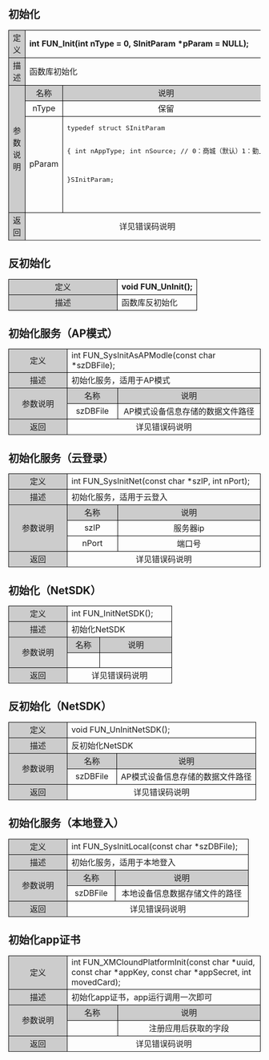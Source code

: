 ## 初始化

<style>
	table{
		border-collapse:collapse;
		width:100%;
	}
	table tr td{
		border:1px solid #000;
	}
</style>
<table >
<tr><td style="background-color:#ccc;text-align:center;width:80px;">定义</td><td colspan="2"><b>int FUN_Init(int nType = 0, SInitParam *pParam = NULL);
</b></td><tr>
<tr><td style="background-color:#ccc;text-align:center">描述</td><td colspan="2">函数库初始化
</td></tr>
<tr><td rowspan="3" style="background-color:#ccc;text-align:center;">参数说明</td><td style="background-color:#ccc;text-align:center;width:20%;">名称</td><td style="background-color:#ccc;text-align:center">说明
</td></tr>
<tr style="text-align:center"><td>nType</td><td>保留</td></tr>
<tr><td>pParam</td><td><pre>typedef struct SInitParam

{
    int nAppType;
    int nSource; // 0：商城（默认）1：勤上

}SInitParam;

</pre></td><tr>
<tr><td style="background-color:#ccc;text-align:center">返回</td><td colspan="2" style="text-align:center";>详见错误码说明
</td><tr>
</table>


## 反初始化

<table>
<tr><td style="background-color:#ccc;text-align:center;width:200px;">定义</td><td colspan="2"><b>void FUN_UnInit();</b></td><tr>
<tr><td style="background-color:#ccc;text-align:center">描述</td><td colspan="2">函数库反初始化
</td></tr>
</table>


## 初始化服务（AP模式）

<table >
<tr><td style="background-color:#ccc;text-align:center;width:100px;">定义</td><td colspan="2">int FUN_SysInitAsAPModle(const char *szDBFile);
</td></tr>
<tr><td style="background-color:#ccc;text-align:center">描述</td><td colspan="2">初始化服务，适用于AP模式
</td></tr>
<tr><td rowspan="2" style="background-color:#ccc;text-align:center">参数说明</td><td style="background-color:#ccc;text-align:center;width:20%;">名称</td><td style="background-color:#ccc;text-align:center">说明
</td></tr>
<tr style="text-align:center"><td>szDBFile</td><td>AP模式设备信息存储的数据文件路径
</td></tr>
<tr><td style="background-color:#ccc;text-align:center">返回</td><td colspan="2" style="text-align:center";>详见错误码说明</td><tr>
</table>


## 初始化服务（云登录）

<table >
<tr><td style="background-color:#ccc;text-align:center;width:100px;">定义</td><td colspan="2">int FUN_SysInitNet(const char *szIP, int nPort);
</td><tr>
<tr><td style="background-color:#ccc;text-align:center">描述</td><td colspan="2">初始化服务，适用于云登入
</td></tr>
<tr><td rowspan="3" style="background-color:#ccc;text-align:center">参数说明</td><td style="background-color:#ccc;text-align:center;width:20%;">名称</td><td style="background-color:#ccc;text-align:center">说明
</td></tr>
<tr><td style="text-align:center">szIP</td><td style="text-align:center">服务器ip</td></tr>
<tr><td style="text-align:center">nPort</td><td style="text-align:center">端口号</td><tr>
<tr><td style="background-color:#ccc;text-align:center">返回</td><td colspan="2" style="text-align:center";>详见错误码说明
</td><tr>
</table>


## 初始化（NetSDK）

<table >
<tr><td style="background-color:#ccc;text-align:center;width:100px;">定义</td><td colspan="2">int FUN_InitNetSDK();</td><tr>
<tr><td style="background-color:#ccc;text-align:center">描述</td><td colspan="2">初始化NetSDK</td></tr>
<tr><td rowspan="2" style="background-color:#ccc;text-align:center">参数说明</td><td style="background-color:#ccc;text-align:center;width:20%;">名称</td><td style="background-color:#ccc;text-align:center">说明
</td></tr>
<tr style="height:30px"><td></td><td></td></tr>
<tr><td style="background-color:#ccc;text-align:center">返回</td><td colspan="2" style="text-align:center";>详见错误码说明</td><tr>
</table>


## 反初始化（NetSDK）

<table>
<tr><td style="background-color:#ccc;text-align:center;width:100px;">定义</td><td colspan="2">void FUN_UnInitNetSDK();</td><tr>
<tr><td style="background-color:#ccc;text-align:center">描述</td><td colspan="2">反初始化NetSDK</td></tr>
<tr><td rowspan="2" style="background-color:#ccc;text-align:center">参数说明</td><td style="background-color:#ccc;text-align:center;width:20%;">名称</td><td style="background-color:#ccc;text-align:center">说明
</td></tr>
<tr style="text-align:center"><td>szDBFile</td><td>AP模式设备信息存储的数据文件路径</td></tr>
<tr><td style="background-color:#ccc;text-align:center">返回</td><td colspan="2" style="text-align:center";>详见错误码说明</td><tr>
</table>


## 初始化服务（本地登入）

<table >
<tr><td style="background-color:#ccc;text-align:center;width:100px;">定义</td><td colspan="2">int FUN_SysInitLocal(const char *szDBFile);</td><tr>
<tr><td style="background-color:#ccc;text-align:center">描述</td><td colspan="2">初始化服务，适用于本地登入</td></tr>
<tr><td rowspan="2" style="background-color:#ccc;text-align:center">参数说明</td><td style="background-color:#ccc;text-align:center;width:20%;">名称</td><td style="background-color:#ccc;text-align:center">说明
</td></tr>
<tr style="text-align:center"><td>szDBFile</td><td>本地设备信息数据存储文件的路径
</td></tr>
<tr><td style="background-color:#ccc;text-align:center">返回</td><td colspan="2" style="text-align:center";>详见错误码说明</td><tr>
</table>


## 初始化app证书

<table >
<tr><td style="background-color:#ccc;text-align:center;width:100px;">定义</td><td colspan="2">int FUN_XMCloundPlatformInit(const char *uuid, const char *appKey, const char *appSecret, int movedCard);</td><tr>
<tr><td style="background-color:#ccc;text-align:center">描述</td><td colspan="2">初始化app证书，app运行调用一次即可
</td></tr>
<tr><td rowspan="2" style="background-color:#ccc;text-align:center">参数说明</td><td style="background-color:#ccc;text-align:center;width:20%;">名称</td><td style="background-color:#ccc;text-align:center">说明
</td></tr>
<tr style="text-align:center"><td></td><td>注册应用后获取的字段</td></tr>
<tr><td style="background-color:#ccc;text-align:center">返回</td><td colspan="2" style="text-align:center";>详见错误码说明</td><tr>
</table>
